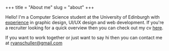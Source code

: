 +++
title = "About me"
slug = "about"
+++

Hello! I'm a Computer Science student at the University of Edinburgh with [experience](/projects) in graphic design, UI/UX design and web development. If you're a recruiter looking for a quick overview then you can check out my cv [here](/Ryan-Schuller-CV.pdf).

If you want to work together or just want to say hi then you can contact me at [ryanschuller@gmail.com](mailto:ryanschuller@gmail.com)
